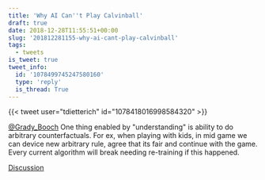 ```yaml
---
title: 'Why AI Can''t Play Calvinball'
draft: true
date: 2018-12-28T11:55:51+00:00
slug: '201812281155-why-ai-cant-play-calvinball'
tags:
  - tweets
is_tweet: true
tweet_info:
  id: '1078499745247580160'
  type: 'reply'
  is_thread: True
---
```




{{< tweet user="tdietterich" id="1078418016998584320" >}}

[@Grady_Booch](https://x.com/Grady_Booch) One thing enabled by "understanding" is ability to do arbitrary counterfactuals. For ex, when playing with kids, in mid game we can device new arbitrary rule, agree that its fair and continue with the game. Every current algorithm will break needing re-training if this happened.

[Discussion](https://x.com/sytelus/status/1078499745247580160)
